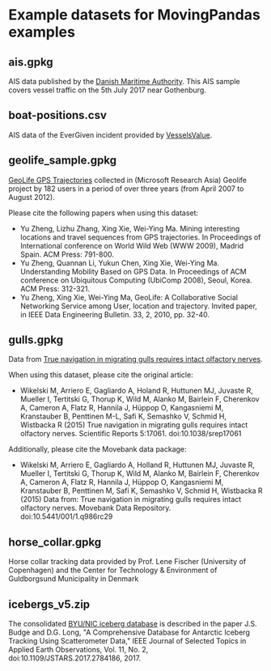 # Example datasets for MovingPandas examples

## ais.gpkg

AIS data published by the [Danish Maritime Authority](https://dma.dk/safety-at-sea/navigational-information/ais-data). This AIS sample covers vessel traffic on the 5th July 2017 near Gothenburg.

## boat-positions.csv

AIS data of the EverGiven incident provided by [VesselsValue](https://www.vesselsvalue.com).

## geolife_sample.gpkg

[GeoLife GPS Trajectories](https://www.microsoft.com/en-us/download/details.aspx?id=52367) collected in (Microsoft Research Asia) Geolife project by 182 users in a period of over three years (from April 2007 to August 2012). 

Please cite the following papers when using this dataset: 

* Yu Zheng, Lizhu Zhang, Xing Xie, Wei-Ying Ma. Mining interesting locations and travel sequences from GPS trajectories. In Proceedings of International conference on World Wild Web (WWW 2009), Madrid Spain. ACM Press: 791-800. 
* Yu Zheng, Quannan Li, Yukun Chen, Xing Xie, Wei-Ying Ma. Understanding Mobility Based on GPS Data. In Proceedings of ACM conference on Ubiquitous Computing (UbiComp 2008), Seoul, Korea. ACM Press: 312-321. 
* Yu Zheng, Xing Xie, Wei-Ying Ma, GeoLife: A Collaborative Social Networking Service among User, location and trajectory. Invited paper, in IEEE Data Engineering Bulletin. 33, 2, 2010, pp. 32-40.

## gulls.gpkg

Data from [True navigation in migrating gulls requires intact olfactory nerves](https://www.datarepository.movebank.org/handle/10255/move.494).

When using this dataset, please cite the original article:

* Wikelski M, Arriero E, Gagliardo A, Holand R, Huttunen MJ, Juvaste R, Mueller I, Tertitski G, Thorup K, Wild M, Alanko M, Bairlein F, Cherenkov A, Cameron A, Flatz R, Hannila J, Hüppop O, Kangasniemi M, Kranstauber B, Penttinen M-L, Safi K, Semashko V, Schmid H, Wistbacka R (2015) True navigation in migrating gulls requires intact olfactory nerves. Scientific Reports 5:17061. doi:10.1038/srep17061

Additionally, please cite the Movebank data package: 

* Wikelski M, Arriero E, Gagliardo A, Holland R, Huttunen MJ, Juvaste R, Mueller I, Tertitski G, Thorup K, Wild M, Alanko M, Bairlein F, Cherenkov A, Cameron A, Flatz R, Hannila J, Hüppop O, Kangasniemi M, Kranstauber B, Penttinen M, Safi K, Semashko V, Schmid H, Wistbacka R (2015) Data from: True navigation in migrating gulls requires intact olfactory nerves. Movebank Data Repository. doi:10.5441/001/1.q986rc29 

## horse_collar.gpkg

Horse collar tracking data provided by Prof. Lene Fischer (University of Copenhagen) and the Center for Technology & Environment of Guldborgsund Municipality in Denmark 

## icebergs_v5.zip

The consolidated [BYU/NIC iceberg database](https://www.scp.byu.edu/data/iceberg/) is described in the paper J.S. Budge and D.G. Long, "A Comprehensive Database for Antarctic Iceberg Tracking Using Scatterometer Data," IEEE Journal of Selected Topics in Applied Earth Observations, Vol. 11, No. 2, doi:10.1109/JSTARS.2017.2784186, 2017.




